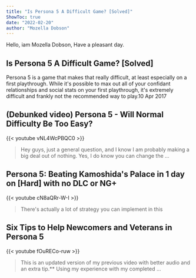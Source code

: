 ```yaml
---
title: "Is Persona 5 A Difficult Game? [Solved]"
ShowToc: true 
date: "2022-02-20"
author: "Mozella Dobson" 
---
```


Hello, iam Mozella Dobson, Have a pleasant day.
## Is Persona 5 A Difficult Game? [Solved]
 Persona 5 is a game that makes that really difficult, at least especially on a first playthrough. While it's possible to max out all of your confidant relationships and social stats on your first playthrough, it's extremely difficult and frankly not the recommended way to play.10 Apr 2017

## (Debunked video) Persona 5 - Will Normal Difficulty Be Too Easy?
{{< youtube vNL4WcPBQC0 >}}
>Hey guys, just a general question, and I know I am probably making a big deal out of nothing. Yes, I do know you can change the ...

## Persona 5: Beating Kamoshida's Palace in 1 day on [Hard] with no DLC or NG+
{{< youtube cN8aQRr-W-I >}}
>There's actually a lot of strategy you can implement in this 

## Six Tips to Help Newcomers and Veterans in Persona 5
{{< youtube fOuRECo-ruw >}}
>This is an updated version of my previous video with better audio and an extra tip.** Using my experience with my completed ...

